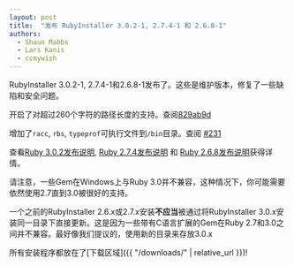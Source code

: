 ```yaml
---
layout: post
title:  "发布 RubyInstaller 3.0.2-1, 2.7.4-1 和 2.6.8-1"
authors:
  - Shaun Mabbs
  - Lars Kanis
  - ccmywish
---
```


RubyInstaller 3.0.2-1, 2.7.4-1和2.6.8-1发布了。这些是维护版本，修复了一些缺陷和安全问题。

开启了对超过260个字符的路径长度的支持。查阅[829ab9d](https://github.com/oneclick/rubyinstaller2/commit/829ab9d9798d180655b6b336797b1087bfa82f5c)

增加了`racc`, `rbs`, `typeprof`可执行文件到`/bin`目录。查阅 [#231](https://github.com/oneclick/rubyinstaller2/issues/231)


查看[Ruby 3.0.2发布说明](https://www.ruby-lang.org/en/news/2021/07/07/ruby-3-0-2-released/), [Ruby 2.7.4发布说明](https://www.ruby-lang.org/en/news/2021/07/07/ruby-2-7-4-released/) 和 [Ruby 2.6.8发布说明](https://www.ruby-lang.org/en/news/2021/07/07/ruby-2-6-8-released/)获得详情。

请注意，一些Gem在Windows上与Ruby 3.0并不兼容，这种情况下，你可能需要依然使用2.7直到3.0被很好的支持。

一个之前的RubyInstaller 2.6.x或2.7.x安装<b>不应当</b>被通过将RubyInstaller 3.0.x安装同一目录下直接更新。这是因为一些带有C语言扩展的Gem在Ruby 2.7和3.0之间并不兼容。最好像我们提议的，使用新的目录来存放3.0.x

所有安装程序都放在了[下载区域]({{ "/downloads/" | relative_url }})!

